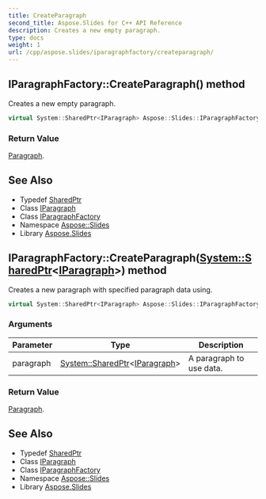 ```yaml
---
title: CreateParagraph
second_title: Aspose.Slides for C++ API Reference
description: Creates a new empty paragraph.
type: docs
weight: 1
url: /cpp/aspose.slides/iparagraphfactory/createparagraph/
---
```

## IParagraphFactory::CreateParagraph() method


Creates a new empty paragraph.

```cpp
virtual System::SharedPtr<IParagraph> Aspose::Slides::IParagraphFactory::CreateParagraph()=0
```


### Return Value

[Paragraph](../../paragraph/).

## See Also

* Typedef [SharedPtr](../../../system/sharedptr/)
* Class [IParagraph](../../iparagraph/)
* Class [IParagraphFactory](../)
* Namespace [Aspose::Slides](../../)
* Library [Aspose.Slides](../../../)
## IParagraphFactory::CreateParagraph([System::SharedPtr](../../../system/sharedptr/)\<[IParagraph](../../iparagraph/)\>) method


Creates a new paragraph with specified paragraph data using.

```cpp
virtual System::SharedPtr<IParagraph> Aspose::Slides::IParagraphFactory::CreateParagraph(System::SharedPtr<IParagraph> paragraph)=0
```


### Arguments

| Parameter | Type | Description |
| --- | --- | --- |
| paragraph | [System::SharedPtr](../../../system/sharedptr/)\<[IParagraph](../../iparagraph/)\> | A paragraph to use data. |

### Return Value

[Paragraph](../../paragraph/).

## See Also

* Typedef [SharedPtr](../../../system/sharedptr/)
* Class [IParagraph](../../iparagraph/)
* Class [IParagraphFactory](../)
* Namespace [Aspose::Slides](../../)
* Library [Aspose.Slides](../../../)
